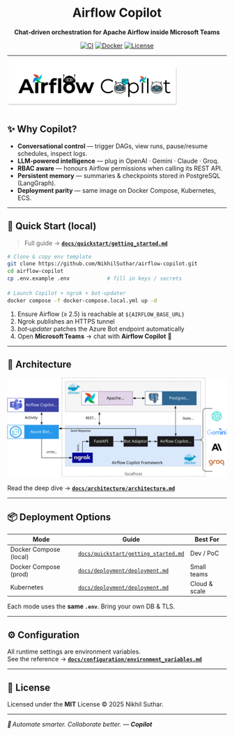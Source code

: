 <div align="center">




# Airflow Copilot  
**Chat‑driven orchestration for Apache Airflow inside Microsoft Teams**

[![CI](https://github.com/NikhilSuthar/airflow-copilot/actions/workflows/ci.yml/badge.svg)](https://github.com/NikhilSuthar/airflow-copilot/actions)
[![Docker](https://img.shields.io/docker/pulls/thedatacarpenter/airflow-copilot)](https://hub.docker.com/r/thedatacarpenter/airflow-copilot)
[![License](https://img.shields.io/github/license/NikhilSuthar/airflow-copilot)](LICENSE)

</div>

---

<img src="docs/assets/AirflowCopilot.png" height="110" alt="Airflow Copilot logo">

## ✨ Why Copilot?

- **Conversational control** — trigger DAGs, view runs, pause/resume schedules, inspect logs.
- **LLM‑powered intelligence** — plug in OpenAI · Gemini · Claude · Groq.
- **RBAC aware** — honours Airflow permissions when calling its REST API.
- **Persistent memory** — summaries & checkpoints stored in PostgreSQL (LangGraph).
- **Deployment parity** — same image on Docker Compose, Kubernetes, ECS.

---

## 🚀 Quick Start (local)

> Full guide → **[`docs/quickstart/getting_started.md`](docs/quickstart/getting_started.md)**

```bash
# Clone & copy env template
git clone https://github.com/NikhilSuthar/airflow-copilot.git
cd airflow-copilot
cp .env.example .env            # fill in keys / secrets

# Launch Copilot + ngrok + bot‑updater
docker compose -f docker-compose.local.yml up -d
```

1. Ensure Airflow (≥ 2.5) is reachable at `${AIRFLOW_BASE_URL}`  
2. Ngrok publishes an HTTPS tunnel  
3. *bot‑updater* patches the Azure Bot endpoint automatically  
4. Open **Microsoft Teams** → chat with **Airflow Copilot** 🚀

---

## 🧠 Architecture

![Architecture](docs/assets/quick-start-arch.svg)

Read the deep dive → **[`docs/architecture/architecture.md`](docs/architecture/architecture.md)**

---

## 📦 Deployment Options

| Mode | Guide | Best For |
|------|-------|----------|
| Docker Compose (local) | [`docs/quickstart/getting_started.md`](docs/quickstart/getting_started.md) | Dev / PoC |
| Docker Compose (prod)  | [`docs/deployment/deployment.md`](docs/deployment/deployment.md#docker) | Small teams |
| Kubernetes             | [`docs/deployment/deployment.md`](docs/deployment/deployment.md#kubernetes) | Cloud & scale |

Each mode uses the **same `.env`**. Bring your own DB & TLS.

---

## ⚙️ Configuration

All runtime settings are environment variables.  
See the reference → **[`docs/configuration/environment_variables.md`](docs/configuration/environment_variables.md)**


---

## 📄 License

Licensed under the **MIT** License © 2025 Nikhil Suthar.

---

_🚀 Automate smarter. Collaborate better. — **Copilot**_